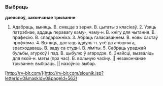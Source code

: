### Выбраць
**дзеяслоў, закончанае трыванне**

1. Адабраць, выняць. В. смецце з зерня. В. цытаты з класікаў. 2. Узяць патрэбнае, аддаць перавагу каму-, чаму-н. В. кнігу для чытання. В. прафесію. В. спадарожніка. 3. Абраць галасаваннем. В. новы састаў профкома. 4. Выняць, дастаць адкуль-н. усё да апошняга, зрасходаваць. В. ваду са студні. В. ліміты. 5. Сабраць ураджай бульбы, агуркоў і пад. В. цыбулю ў агародзе. б. Знайсці, вызваліць для якой-н. мэты (пра час). В. вольную часіну. || незакончанае трыванне: выбіраць. || назоўнік: выбар.

<a rel="author">[http://rv-blr.com/](http://rv-blr.com/slounik.jsp?letterId=0&maskId=0&pageId=563)</a>
